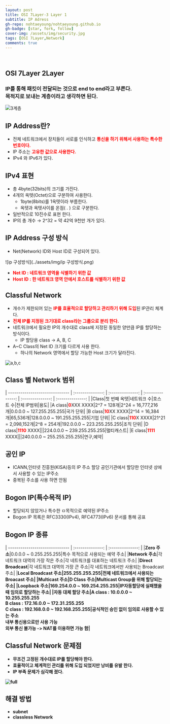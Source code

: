 ```yaml
---
layout: post
title: OSI 7Layer-3 Layer 1
subtitle: IP Adress
gh-repo: nohtaeyoung/nohtaeyoung.github.io
gh-badge: [star, fork, follow]
cover-img: /assets/img/security.jpg
tags: [OSI 7Layer,Network]
comments: true
---
```



<br>

## OSI 7Layer 2Layer
<h3>IP를 통해 패킷이 전달되는 것으로 end to end라고 부른다.<br>
목적지로 보내는 계층이라고 생각하면 된다.</h3>

![3계층](../assets/img/3계층.png)

## IP Address란?
- 전체 네트워크에서 장치들이 서로를 인식하고 <b style='color:red;'>통신을 하기 위해서 사용하는 특수한 번호이다.</b>
- IP 주소는 <b style='color:red;'>고유한 값으로 사용한다.</b>
- IPv4 와 IPv6가 있다.

## IPv4 표현
- 총 4byte(32bits)의 크기를 가진다.
- 4개의 옥텟(Octet)으로 구분하여 사용한다.
  - 1byte(8bits)를 1옥텟이라 부름한다.
  - 옥텟과 옥텟사이를 온점( . ) 으로 구분한다.
- 일반적으로 10진수로 표현 한다.
- IP의 총 개수 → 2^32 = 약 42억 9천만 개가 있다.

## IP Address 구성 방식
- Net(Network) ID와 Host ID로 구성되어 있다.

![ip 구성방식](../assets/img/ip 구성방식.png)

- <b style='color:red;'>Net ID : 네트워크 영역을 식별하기 위한 값</b>
- <b style='color:red;'>Host ID : 한 네트워크 영역 안에서 호스트를 식별하기 위한 값</b>

## Classful Network
- 개수가 제한되어 있는 <b style='color:red;'>IP를 효율적으로 할당하고 관리하기 위해 도입</b>된 IP관리 체계다.
- <b style='color:red;'>전체 IP를 지정된 크기대로 class라는 그룹으로 분리 한다.</b>
- 네트워크에서 필요한 IP의 개수대로 class에 지정된 동일한 양만큼 IP를 할당하는 방식이다.
  - IP 할당용 class → A, B, C
- A~C Class의 Net ID 크기를 다르게 사용 한다.
  - 하나의 Network 영역에서 할당 가능한 Host 크기가 달라진다.

![a,b,c](../assets/img/a,b,c.png)

## Class 별 Network 범위

| ------------------------------ | :--------------: | :--------------: | :--------------: | :--------------: | :--------------: |
|Class|첫 번째 옥텟|네트워크 수|호스트 수|전체 IP범위|용도| 
|A class|<b style='color:red;'>0</b>XXX XXXX|2^7 = 128개|2^24 = 16,777,216개|0.0.0.0 ~ 127.255.255.255|국가 단위|
|B class|<b style='color:red;'>10</b>XX XXXX|2^14 = 16,384개|65,536개|128.0.0.0 ~ 191.255.255.255|기업 단위|
|C class|<b style='color:red;'>110</b>X XXXX|21^21 = 2,098,152개|2^8 = 254개|192.0.0.0 ~ 223.255.255.255|조직 단위| 
|D class|<b style='color:red;'>1110</b> XXXX|||224.0.0.0 ~ 239.255.255.255|멀티캐스트|
|E class|<b style='color:red;'>1111</b> XXXX|||240.0.0.0 ~ 255.255.255.255|연구,예약|

## 공인 IP
- ICANN,인터넷 진흥원(KISA)등의 IP 주소 할당 공인기관에서 할당한 인터넷 상에서 사용할 수 있는 IP주소
- 중복된 주소를 사용 하면 안됨

## Bogon IP(특수목적 IP)
- 할당되지 않았거나 특수한 ㅁ목적으로 예약된 IP주소
- Bogon IP 목록은 RFC3330(IPv4), RFC4773(IPv6) 문서를 통해 공표

## Bogon IP 종류

| ------------------------------ | :--------------: | :--------------: | 
|<b>Zero 주소</b>|0.0.0.0 ~ 0.255.255.255|특수 목적으로 사용되는 예약 주소|
|<b>Network 주소</b>|각 네트워크 대역의 가장 작은 주소|각 네트워크를 대표하는 네트워크 주소|
|<b>Direct Broadcast</b>|각 네트워크 대역의 가장 큰 주소|각 네트워크에서만 사용되는 Broadcast 주소|
|<b>Local Broadcast 주소|255.255.255.255|전체 네트워크에서 사용되는 Broacast 주소|
|<b>Multicast 주소</b>|D Class 주소|Multicast Group을 위해 할당되는 주소|
|<b>Loopback 주소</b>|169.254.0.0 ~ 169.254.255.255|IP자동할당에 실패했을 때 임의로 할당하는 주소|
|<b>자동 대체 할당 주소</b>|A class : 10.0.0.0 ~ 10.255.255.255<br>B class : 172.16.0.0 ~ 172.31.255.255<br>C class : 192.168.0.0 ~ 192.168.255.255|공식적인 승인 없이 임의로 사용할 수 있는 주소<br>내부 통신용으로만 사용 가능<br>외부 통신 불가능 -> NAT를 이용하면 가능 함|

## Classful Network 문제점
- 무조건 고정된 개수대로 IP를 할당해야 한다.
- 효율적이고 체계적인 관리를 위해 도입 되었지만 낭비를 유발 한다.
- IP 부족 문제가 심각해 졌다.

![full](../assets/img/ful.png)

## 해결 방법
- subnet
- classless Network





